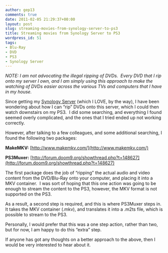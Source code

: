 ```yaml
---
author: gep13
comments: true
date: 2011-02-05 21:29:37+00:00
layout: post
slug: streaming-movies-from-synology-server-to-ps3
title: Streaming movies from Synology Server to PS3
wordpress_id: 51
tags:
- Blu-Ray
- DVD
- PS3
- Synology Server
---
```


_NOTE: I am not advocating the illegal ripping of DVDs.  Every DVD that I rip onto my server I own, and I am simply using this approach to make the watching of DVDs easier across the various TVs and computers that I have in my house._

Since getting my [Synology Server](http://www.synology.com/us/products/ds410/index.php) (which I LOVE, by the way), I have been wondering about how I can “rip” DVDs onto this server, which I could then watch downstairs on my PS3.  I did some searching, and everything I found seemed overly complicated, and the ones that I tried ended up not working correctly.

However, after talking to a few colleagues, and some additional searching, I found the following two packages:

**MakeMKV:** [http://www.makemkv.com/](http://www.makemkv.com/)

**PS3Muxer:** [http://forum.doom9.org/showthread.php?t=148627](http://forum.doom9.org/showthread.php?t=148627)

The first package does the job of “ripping” the actual audio and video content from the DVD/Blu-Ray onto your computer, and placing it into a MKV container.  I was sort of hoping that this one action was going to be enough to stream the content to the PS3, however, the MKV format is not supported on the PS3.

As a result, a second step is required, and this is where PS3Muxer steps in.  It takes the MKV container (.mkv), and translates it into a .m2ts file, which is possible to stream to the PS3.

Personally, I would prefer that this was a one step action, rather than two, but for now, I am happy to do this “extra” step.

If anyone has got any thoughts on a better approach to the above, then I would be very interested to hear about it.
